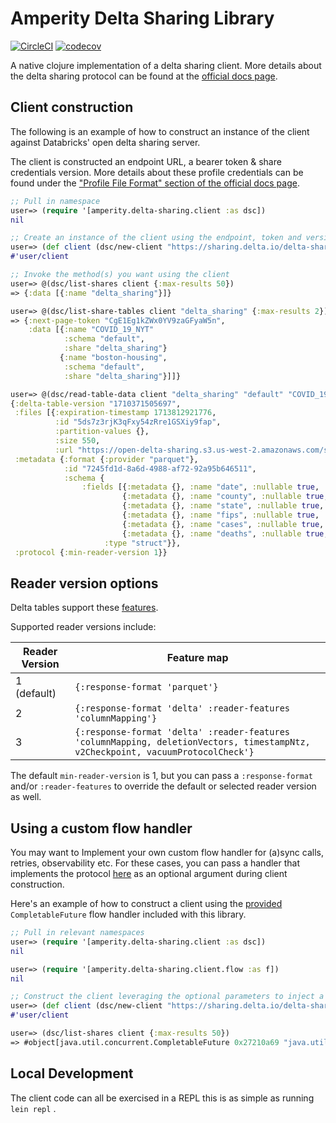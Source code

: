 Amperity Delta Sharing Library
==============================

[![CircleCI](https://dl.circleci.com/status-badge/img/gh/amperity/delta-sharing-client-clj/tree/main.svg?style=shield)](https://dl.circleci.com/status-badge/redirect/gh/amperity/delta-sharing-client-clj/tree/main)
[![codecov](https://codecov.io/gh/amperity/delta-sharing-client-clj/branch/main/graph/badge.svg)](https://codecov.io/gh/amperity/delta-sharing-client-clj)

A native clojure implementation of a delta sharing client. More details about the delta sharing protocol can be found at the [official docs page](https://github.com/delta-io/delta-sharing/blob/main/PROTOCOL.md).

## Client construction

The following is an example of how to construct an instance of the client against Databricks' open delta sharing server.

The client is constructed an endpoint URL, a bearer token & share credentials version. More details about these profile credentials can be found under the ["Profile File Format" section of the official docs page](https://github.com/delta-io/delta-sharing/blob/main/PROTOCOL.md#profile-file-format).

```clojure
;; Pull in namespace
user=> (require '[amperity.delta-sharing.client :as dsc])
nil

;; Create an instance of the client using the endpoint, token and version
user=> (def client (dsc/new-client "https://sharing.delta.io/delta-sharing/" "my auth token" 1 {}))
#'user/client

;; Invoke the method(s) you want using the client
user=> @(dsc/list-shares client {:max-results 50})
=> {:data [{:name "delta_sharing"}]}

user=> @(dsc/list-share-tables client "delta_sharing" {:max-results 2})
=> {:next-page-token "CgE1Eg1kZWx0YV9zaGFyaW5n",
    :data [{:name "COVID_19_NYT"
            :schema "default",
            :share "delta_sharing"}
           {:name "boston-housing",
            :schema "default",
            :share "delta_sharing"}]]}

user=> @(dsc/read-table-data client "delta_sharing" "default" "COVID_19_NYT" {:min-reader-version 1})
{:delta-table-version "1710371505697",
 :files [{:expiration-timestamp 1713812921776,
          :id "5ds7z3rjK3qFxy54zRre1GSXiy9fap",
          :partition-values {},
          :size 550,
          :url "https://open-delta-sharing.s3.us-west-2.amazonaws.com/samples/COVID-19_NYT/some-signature"}],
 :metadata {:format {:provider "parquet"},
            :id "7245fd1d-8a6d-4988-af72-92a95b646511",
            :schema {
                :fields [{:metadata {}, :name "date", :nullable true, :type "string"}
                         {:metadata {}, :name "county", :nullable true, :type "string"}
                         {:metadata {}, :name "state", :nullable true, :type "string"}
                         {:metadata {}, :name "fips", :nullable true, :type "integer"}
                         {:metadata {}, :name "cases", :nullable true, :type "integer"}
                         {:metadata {}, :name "deaths", :nullable true, :type "integer"}],
                     :type "struct"}},
 :protocol {:min-reader-version 1}}
```

## Reader version options

Delta tables support these [features](https://github.com/delta-io/delta/blob/master/PROTOCOL.md#valid-feature-names-in-table-features).

Supported reader versions include:

| Reader Version |          Feature map         |
| -------------- | ---------------------------- |
| 1 (default)    | `{:response-format 'parquet'}` |
| 2              | `{:response-format 'delta' :reader-features 'columnMapping'}` |
| 3              | `{:response-format 'delta' :reader-features 'columnMapping, deletionVectors, timestampNtz, v2Checkpoint, vacuumProtocolCheck'}` |

The default `min-reader-version` is 1, but you can pass a `:response-format` and/or `:reader-features` to override the default or selected reader version as well.

## Using a custom flow handler

You may want to Implement your own custom flow handler for (a)sync calls, retries, observability etc. For these cases, you can pass a handler that implements the protocol [here](src/amperity/delta_sharing/client/flow.clj) as an optional argument during client construction. 

Here's an example of how to construct a client using the [provided](src/amperity/delta_sharing/client/flow.clj) `CompletableFuture` flow handler included with this library.

```clojure
;; Pull in relevant namespaces
user=> (require '[amperity.delta-sharing.client :as dsc])
nil

user=> (require '[amperity.delta-sharing.client.flow :as f])
nil

;; Construct the client leveraging the optional parameters to inject a custom flow handler
user=> (def client (dsc/new-client "https://sharing.delta.io/delta-sharing/" "my auth token" 1 {:flow (f/completable-future-handler)}))
#'user/client

user=> (dsc/list-shares client {:max-results 50})
=> #object[java.util.concurrent.CompletableFuture 0x27210a69 "java.util.concurrent.CompletableFuture@27210a69[Not completed]"]

```

## Local Development

The client code can all be exercised in a REPL this is as simple as running
`lein repl` .
